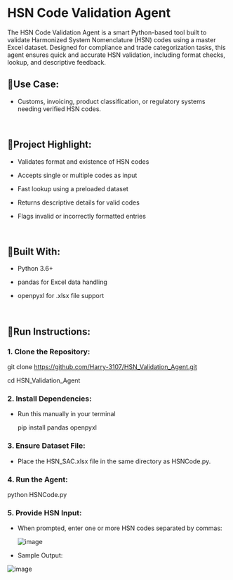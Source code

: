 # HSN Code Validation Agent

The HSN Code Validation Agent is a smart Python-based tool built to validate Harmonized System Nomenclature (HSN) codes using a master Excel dataset. Designed for compliance and trade categorization tasks, this agent ensures quick and accurate HSN validation, including format checks, lookup, and descriptive feedback.<br>

## 📌Use Case:<br>
- Customs, invoicing, product classification, or regulatory systems needing verified HSN codes. <br>
<br>

## 📌Project Highlight:<br>
- Validates format and existence of HSN codes

- Accepts single or multiple codes as input

- Fast lookup using a preloaded dataset

- Returns descriptive details for valid codes

- Flags invalid or incorrectly formatted entries
<br>

## 📌Built With:<br>

- Python 3.6+
  
- pandas for Excel data handling
  
- openpyxl for .xlsx file support
<br>
 
## 📌Run Instructions:<br>

### 1. Clone the Repository:<br>

  git clone https://github.com/Harry-3107/HSN_Validation_Agent.git <br>

  cd HSN_Validation_Agent <br>

### 2. Install Dependencies:<br>

- Run this manually in your terminal<br>

    pip install pandas openpyxl<br>

### 3. Ensure Dataset File:<br>

- Place the HSN_SAC.xlsx file in the same directory as HSNCode.py.<br>

### 4. Run the Agent:<br>

  python HSNCode.py<br>

### 5. Provide HSN Input:<br>

- When prompted, enter one or more HSN codes separated by commas:<br>

  ![image](https://github.com/user-attachments/assets/eeefe204-6db2-4a93-836e-bfb7919d497d)

  
- Sample Output:<br>

 ![image](https://github.com/user-attachments/assets/5e5cdc90-8a4e-4a73-8b00-df057d051333)


